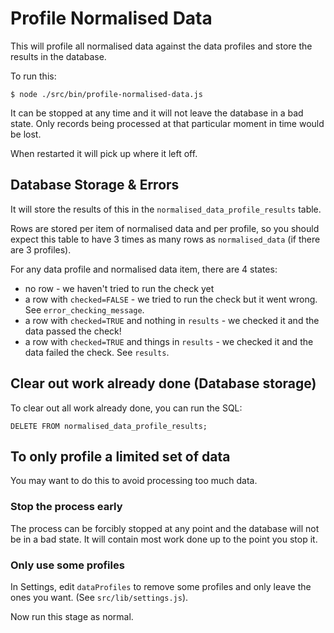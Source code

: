 # Profile Normalised Data

This will profile all normalised data against the data profiles and store the results in the database.

To run this:

`$ node ./src/bin/profile-normalised-data.js`

It can be stopped at any time and it will not leave the database in a bad state. 
Only records being processed at that particular moment in time would be lost.

When restarted it will pick up where it left off.

## Database Storage & Errors

It will store the results of this in the `normalised_data_profile_results` table.

Rows are stored per item of normalised data and per profile, 
so you should expect this table to have 3 times as many rows as `normalised_data` (if there are 3 profiles).

For any data profile and normalised data item, there are 4 states:

* no row - we haven't tried to run the check yet
* a row with `checked=FALSE` - we tried to run the check but it went wrong. See `error_checking_message`.
* a row with `checked=TRUE` and nothing in `results` - we checked it and the data passed the check!
* a row with `checked=TRUE` and things in `results` - we checked it and the data failed the check. See `results`.

## Clear out work already done (Database storage)

To clear out all work already done, you can run the SQL:

    DELETE FROM normalised_data_profile_results;

## To only profile a limited set of data

You may want to do this to avoid processing too much data. 

### Stop the process early

The process can be forcibly stopped at any point and the database will not be in a bad state. 
It will contain most work done up to the point you stop it. 

### Only use some profiles

In Settings, edit `dataProfiles` to remove some profiles and only leave the ones you want.
(See `src/lib/settings.js`).

Now run this stage as normal.
